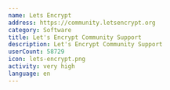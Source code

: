 ```yaml
---
name: Lets Encrypt
address: https://community.letsencrypt.org
category: Software
title: Let's Encrypt Community Support
description: Let's Encrypt Community Support
userCount: 58729
icon: lets-encrypt.png
activity: very high
language: en
---
```

